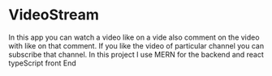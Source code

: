 # VideoStream
In this app you can watch a video like on a vide also comment on the video with like on that comment. If you like the video of particular channel you can subscribe that channel. In this project I use MERN for the backend and react typeScript front End
